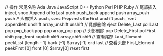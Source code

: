 // 操作      常见名称       Ada           Java        JavaScript     C++          Python      Perl       PHP             Ruby
// 尾部插入   inject, snoc Append         offerLast   push          push_back    append      push        array_push      push
// 头部插入   push, cons   Prepend        offerFirst  unshift       push_front   appendleft  unshift     array_unshift   unshift
// 尾部删除   eject        Delete_Last    pollLast    pop           pop_back     pop         pop         array_pop       pop
// 头部删除   pop          Delete_First   pollFirst   shift         pop_front    popleft     shift       array_shift     shift
// 查看尾部                Last_Element   peekLast    [length - 1]  back         [-1]        $array[-1]  end             last
// 查看头部                First_Element  peekFirst   [0]           front        [0]         $array[0]   reset           first
